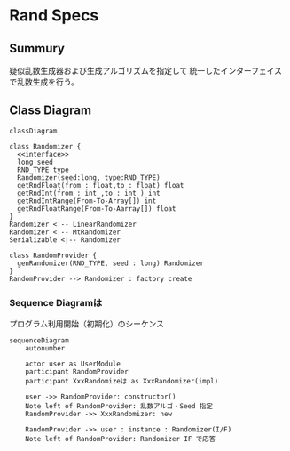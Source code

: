 # Rand Specs

## Summury

疑似乱数生成器および生成アルゴリズムを指定して
統一したインターフェイスで乱数生成を行う。

## Class Diagram

```mermaid
classDiagram

class Randomizer {
  <<interface>>
  long seed
  RND_TYPE type
  Randomizer(seed:long, type:RND_TYPE)
  getRndFloat(from : float,to : float) float
  getRndInt(from : int ,to : int ) int
  getRndIntRange(From-To-Array[]) int
  getRndFloatRange(From-To-Aarray[]) float
}
Randomizer <|-- LinearRandomizer
Randomizer <|-- MtRandomizer
Serializable <|-- Randomizer

class RandomProvider {
  genRandomizer(RND_TYPE, seed : long) Randomizer
}
RandomProvider --> Randomizer : factory create
```

### Sequence Diagramは

プログラム利用開始（初期化）のシーケンス

```mermaid
sequenceDiagram
    autonumber

    actor user as UserModule
    participant RandomProvider
    participant XxxRandomizeは as XxxRandomizer(impl)

    user ->> RandomProvider: constructor()
    Note left of RandomProvider: 乱数アルゴ・Seed 指定
    RandomProvider ->> XxxRandomizer: new

    RandomProvider ->> user : instance : Randomizer(I/F)
    Note left of RandomProvider: Randomizer IF で応答
```
